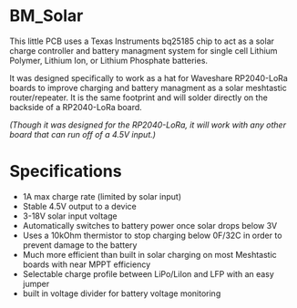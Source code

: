 # BM_Solar 

This little PCB uses a Texas Instruments bq25185 chip to act as a solar charge controller and battery managment system for single cell Lithium Polymer, Lithium Ion, or Lithium Phosphate batteries.

It was designed specifically to work as a hat for Waveshare RP2040-LoRa boards to improve charging and battery managment as a solar meshtastic router/repeater. It is the same footprint and will solder directly on the backside of a RP2040-LoRa board.

*(Though it was designed for the RP2040-LoRa, it will work with any other board that can run off of a 4.5V input.)*

# Specifications

- 1A max charge rate (limited by solar input)
- Stable 4.5V output to a device
- 3-18V solar input voltage
- Automatically switches to battery power once solar drops below 3V
- Uses a 10kOhm thermistor to stop charging below 0F/32C in order to prevent damage to the battery
- Much more efficient than built in solar charging on most Meshtastic boards with near MPPT efficiency
- Selectable charge profile between LiPo/LiIon and LFP with an easy jumper
- built in voltage divider for battery voltage monitoring
